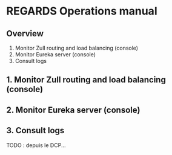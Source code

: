 REGARDS Operations manual
=========================

Overview
--------

1.	Monitor Zull routing and load balancing (console)
2.	Monitor Eureka server (console)
3.	Consult logs

1\. Monitor Zull routing and load balancing (console)
-----------------------------------------------------

2\. Monitor Eureka server (console)
-----------------------------------

3\. Consult logs
----------------

TODO : depuis le DCP...
